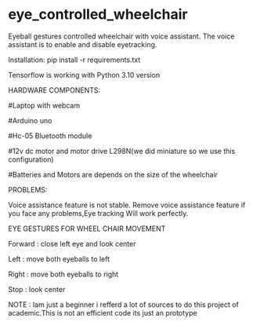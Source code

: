 # eye_controlled_wheelchair

  Eyeball gestures controlled wheelchair with voice assistant.
  The voice assistant is to enable and disable eyetracking.
  
Installation:
pip install -r requirements.txt

  Tensorflow is working with Python 3.10 version 
  
  
HARDWARE COMPONENTS:

  #Laptop with webcam
  
  #Arduino uno
  
  #Hc-05 Bluetooth module
  
  #12v dc motor and motor drive L298N(we did miniature so we use this configuration)
  
  #Batteries and Motors are depends on the size of the wheelchair
  
PROBLEMS:

  Voice assistance feature is not stable.
  Remove voice assistance feature if you face   any problems,Eye tracking Will work perfectly.

EYE GESTURES FOR WHEEL CHAIR MOVEMENT

  Forward : close left eye and look center
  
  Left : move both eyeballs to left
  
  Right : move both eyeballs to right
  
  Stop : look center
  
  
NOTE : Iam just a beginner i refferd a lot of sources to do this project of academic.This is not an efficient code its just an prototype 
